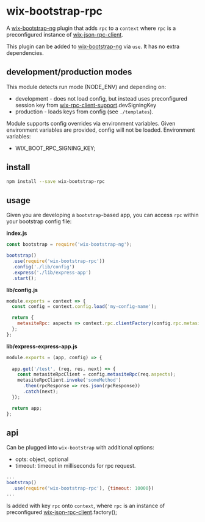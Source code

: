 # wix-bootstrap-rpc

A [wix-bootstrap-ng](../wix-bootstrap-ng) plugin that adds `rpc` to a `context` where `rpc` is a preconfigured instance of [wix-json-rpc-client](../../rpc/wix-json-rpc-client). 

This plugin can be added to [wix-bootstrap-ng](../wix-bootstrap-ng) via `use`. It has no extra dependencies.

## development/production modes

This module detects run mode (NODE_ENV) and depending on:
 - development - does not load config, but instead uses preconfigured session key from [wix-rpc-client-support](../../rpc/wix-rpc-client-support).devSigningKey
 - production - loads keys from config (see `./templates`). 

Module supports config overrides via environment variables. Given environment variables are provided, config will not be loaded. Environment variables:
 - WIX_BOOT_RPC_SIGNING_KEY;

## install

```bash
npm install --save wix-bootstrap-rpc 
```

## usage

Given you are developing a `bootstrap`-based app, you can access `rpc` within your bootstrap config file:

**index.js**

```js
const bootstrap = require('wix-bootstrap-ng');

bootstrap()
  .use(require('wix-bootstrap-rpc'))  
  .config('./lib/config')
  .express('./lib/express-app')
  .start();
```

**lib/config.js**

```js
module.exports = context => {
  const config = context.config.load('my-config-name'); 

  return {
    metasiteRpc: aspects => context.rpc.clientFactory(config.rpc.metasite, 'ServiceName').client(aspects)
  };
};
```

**lib/express-express-app.js**

```js
module.exports = (app, config) => {
  
  app.get('/test', (req, res, next) => {
    const metasiteRpcClient = config.metasiteRpc(req.aspects);
    metasiteRpcClient.invoke('someMethod')
      .then(rpcResponse => res.json(rpcResponse))
      .catch(next);
  });

  return app;
};
```

## api

Can be plugged into `wix-bootstrap` with additional options:
 - opts: object, optional
  - timeout: timeout in milliseconds for rpc request.

```js
...
bootstrap()
  .use(require('wix-bootstrap-rpc'), {timeout: 10000})
...
```

Is added with key `rpc` onto `context`, where `rpc` is an instance of preconfigured [wix-json-rpc-client](../../rpc/wix-json-rpc-client).factory();
